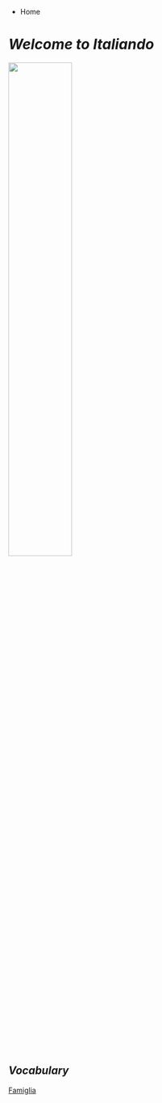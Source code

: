 <ul class="breadcrumb">
  <li>Home</li>
  </ul>

<h1><i><strong>Welcome to Italiando</strong></i></h1>

<img src="https://c1.staticflickr.com/1/219/482815089_0860b38e34_b.jpg" width="50%" >

<h2><i>Vocabulary</i></h2>
<a href="https://oscartuli.github.io/Italiando/Famiglia.html">Famiglia</a>


